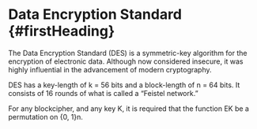 # Data Encryption Standard {#firstHeading}

The Data Encryption Standard \(DES\) is a symmetric-key algorithm for the encryption of electronic data. Although now considered insecure, it was highly influential in the advancement of modern cryptography.

DES has a key-length of k = 56 bits and a block-length of n = 64 bits. It consists of 16 rounds of what is called a “Feistel network.”

 For any blockcipher, and any key K, it is required that the function EK be a permutation on {0, 1}n.

